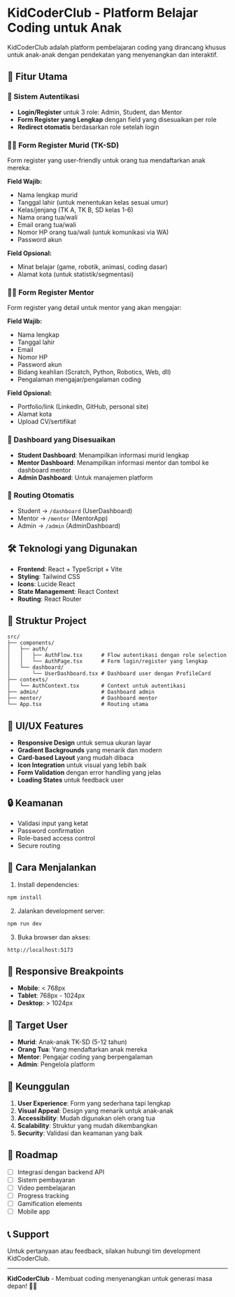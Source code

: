 # KidCoderClub - Platform Belajar Coding untuk Anak

KidCoderClub adalah platform pembelajaran coding yang dirancang khusus untuk anak-anak dengan pendekatan yang menyenangkan dan interaktif.

## 🚀 Fitur Utama

### 🔐 Sistem Autentikasi
- **Login/Register** untuk 3 role: Admin, Student, dan Mentor
- **Form Register yang Lengkap** dengan field yang disesuaikan per role
- **Redirect otomatis** berdasarkan role setelah login

### 👨‍🎓 Form Register Murid (TK-SD)
Form register yang user-friendly untuk orang tua mendaftarkan anak mereka:

**Field Wajib:**
- Nama lengkap murid
- Tanggal lahir (untuk menentukan kelas sesuai umur)
- Kelas/jenjang (TK A, TK B, SD kelas 1-6)
- Nama orang tua/wali
- Email orang tua/wali
- Nomor HP orang tua/wali (untuk komunikasi via WA)
- Password akun

**Field Opsional:**
- Minat belajar (game, robotik, animasi, coding dasar)
- Alamat kota (untuk statistik/segmentasi)

### 👨‍🏫 Form Register Mentor
Form register yang detail untuk mentor yang akan mengajar:

**Field Wajib:**
- Nama lengkap
- Tanggal lahir
- Email
- Nomor HP
- Password akun
- Bidang keahlian (Scratch, Python, Robotics, Web, dll)
- Pengalaman mengajar/pengalaman coding

**Field Opsional:**
- Portfolio/link (LinkedIn, GitHub, personal site)
- Alamat kota
- Upload CV/sertifikat

### 🎯 Dashboard yang Disesuaikan
- **Student Dashboard**: Menampilkan informasi murid lengkap
- **Mentor Dashboard**: Menampilkan informasi mentor dan tombol ke dashboard mentor
- **Admin Dashboard**: Untuk manajemen platform

### 🔄 Routing Otomatis
- Student → `/dashboard` (UserDashboard)
- Mentor → `/mentor` (MentorApp)
- Admin → `/admin` (AdminDashboard)

## 🛠️ Teknologi yang Digunakan

- **Frontend**: React + TypeScript + Vite
- **Styling**: Tailwind CSS
- **Icons**: Lucide React
- **State Management**: React Context
- **Routing**: React Router

## 📁 Struktur Project

```
src/
├── components/
│   ├── auth/
│   │   ├── AuthFlow.tsx      # Flow autentikasi dengan role selection
│   │   └── AuthPage.tsx      # Form login/register yang lengkap
│   └── dashboard/
│       └── UserDashboard.tsx # Dashboard user dengan ProfileCard
├── contexts/
│   └── AuthContext.tsx       # Context untuk autentikasi
├── admin/                    # Dashboard admin
├── mentor/                   # Dashboard mentor
└── App.tsx                   # Routing utama
```

## 🎨 UI/UX Features

- **Responsive Design** untuk semua ukuran layar
- **Gradient Backgrounds** yang menarik dan modern
- **Card-based Layout** yang mudah dibaca
- **Icon Integration** untuk visual yang lebih baik
- **Form Validation** dengan error handling yang jelas
- **Loading States** untuk feedback user

## 🔒 Keamanan

- Validasi input yang ketat
- Password confirmation
- Role-based access control
- Secure routing

## 🚀 Cara Menjalankan

1. Install dependencies:
```bash
npm install
```

2. Jalankan development server:
```bash
npm run dev
```

3. Buka browser dan akses:
```
http://localhost:5173
```

## 📱 Responsive Breakpoints

- **Mobile**: < 768px
- **Tablet**: 768px - 1024px  
- **Desktop**: > 1024px

## 🎯 Target User

- **Murid**: Anak-anak TK-SD (5-12 tahun)
- **Orang Tua**: Yang mendaftarkan anak mereka
- **Mentor**: Pengajar coding yang berpengalaman
- **Admin**: Pengelola platform

## 🌟 Keunggulan

1. **User Experience**: Form yang sederhana tapi lengkap
2. **Visual Appeal**: Design yang menarik untuk anak-anak
3. **Accessibility**: Mudah digunakan oleh orang tua
4. **Scalability**: Struktur yang mudah dikembangkan
5. **Security**: Validasi dan keamanan yang baik

## 🔮 Roadmap

- [ ] Integrasi dengan backend API
- [ ] Sistem pembayaran
- [ ] Video pembelajaran
- [ ] Progress tracking
- [ ] Gamification elements
- [ ] Mobile app

## 📞 Support

Untuk pertanyaan atau feedback, silakan hubungi tim development KidCoderClub.

---

**KidCoderClub** - Membuat coding menyenangkan untuk generasi masa depan! 🚀✨
